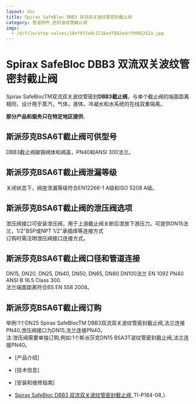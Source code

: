 ```yaml
---
layout: doc
title: Spirax SafeBloc DBB3 双流双关波纹管密封截止阀
category: 管道附件,密封波纹管截止阀
imgs:
  - /d/file/stop-valves/18ef9f2a9c1716edf882edcf9995252a.jpg
---
```


# Spirax SafeBloc DBB3 双流双关波纹管密封截止阀

Spirax SafeBlocTM双流双关波纹管密封**DBB3截止阀**，与单个截止阀的端面距离相同，设计用于蒸汽，气体，液体，冷凝水和水系统的在线双重隔离。

**部分产品和服务只在特定地区提供.**

## 斯派莎克BSA6T截止阀可供型号

DBB3截止阀碳钢阀体和阀盖，PN40和ANSI 300法兰。

## 斯派莎克BSA6T截止阀泄漏等级

关闭状态下，阀座泄漏等级符合EN12266-1 A级和ISO 5208 A级。

## 斯派莎克BSA6T截止阀的泄压阀选项

泄压阀接口可安装泄压阀，用于上游截止阀关断后泄放下游压力。可提供DN15法兰，1/2"BSP或NPT 1/2"承插焊等连接方式  
订购时需注明泄压阀接口连接方式。

## 斯派莎克BSA6T截止阀口径和管道连接

DN15, DN20, DN25, DN40, DN50, DN65, DN80 DN100法兰 EN 1092 PN40 ANSI B 16.5 Class 300.  
法兰端面距离符合BS EN 558 2008。

## 斯派莎克BSA6T截止阀订购

举例:1个DN25 Spirax SafeBlocTM DBB3双流双关波纹管密封截止阀,法兰连接PN40,泄压阀接口为DN15,法兰连接PN40。  
注:泄压阀需要单独订购,例如:1个斯派莎克DN15 BSA3T波纹管密封截止阀,法兰连接PN40。

- [产品介绍]
- [技术信息]
- [安装和维修指南]

- [Spirax SafeBloc DBB3 双流双关波纹管密封截止阀](/d/pdf/TI-P184-08-Spirax%20SafeBloc%20DBB3%20双流双关波纹管密封截止阀.pdf)\_TI-P184-08\_\
